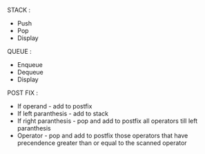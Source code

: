 STACK :
* Push
* Pop
* Display

QUEUE :
* Enqueue
* Dequeue
* Display

POST FIX :
* If operand - add to postfix
* If left paranthesis - add to stack
* If right paranthesis - pop and add to postfix all operators till left paranthesis
* Operator - pop and add to postfix those operators that have precendence greater than or equal to the scanned operator


